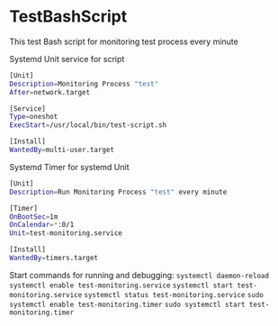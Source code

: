 # TestBashScript
This test Bash script for monitoring test process every minute

Systemd Unit service for script
```bash
[Unit]
Description=Monitoring Process "test"
After=network.target

[Service]
Type=oneshot
ExecStart=/usr/local/bin/test-script.sh

[Install]
WantedBy=multi-user.target
```
Systemd Timer for systemd Unit
```bash
[Unit]
Description=Run Monitoring Process "test" every minute

[Timer]
OnBootSec=1m
OnCalendar=*:0/1  
Unit=test-monitoring.service

[Install]
WantedBy=timers.target
```
Start commands for running and debugging:
`systemctl daemon-reload`
`systemctl enable test-monitoring.service` 
`systemctl start test-monitoring.service`
`systemctl status test-monitoring.service`
`sudo systemctl enable test-monitoring.timer`
`sudo systemctl start test-monitoring.timer`
